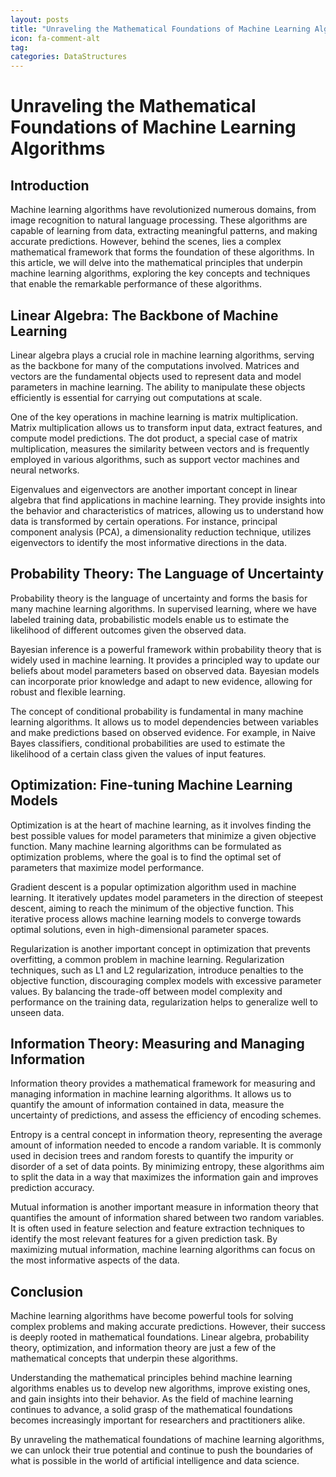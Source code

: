 ```yaml
---
layout: posts
title: "Unraveling the Mathematical Foundations of Machine Learning Algorithms"
icon: fa-comment-alt
tag:      
categories: DataStructures
---
```



# Unraveling the Mathematical Foundations of Machine Learning Algorithms

## Introduction

Machine learning algorithms have revolutionized numerous domains, from image recognition to natural language processing. These algorithms are capable of learning from data, extracting meaningful patterns, and making accurate predictions. However, behind the scenes, lies a complex mathematical framework that forms the foundation of these algorithms. In this article, we will delve into the mathematical principles that underpin machine learning algorithms, exploring the key concepts and techniques that enable the remarkable performance of these algorithms.

## Linear Algebra: The Backbone of Machine Learning

Linear algebra plays a crucial role in machine learning algorithms, serving as the backbone for many of the computations involved. Matrices and vectors are the fundamental objects used to represent data and model parameters in machine learning. The ability to manipulate these objects efficiently is essential for carrying out computations at scale.

One of the key operations in machine learning is matrix multiplication. Matrix multiplication allows us to transform input data, extract features, and compute model predictions. The dot product, a special case of matrix multiplication, measures the similarity between vectors and is frequently employed in various algorithms, such as support vector machines and neural networks.

Eigenvalues and eigenvectors are another important concept in linear algebra that find applications in machine learning. They provide insights into the behavior and characteristics of matrices, allowing us to understand how data is transformed by certain operations. For instance, principal component analysis (PCA), a dimensionality reduction technique, utilizes eigenvectors to identify the most informative directions in the data.

## Probability Theory: The Language of Uncertainty

Probability theory is the language of uncertainty and forms the basis for many machine learning algorithms. In supervised learning, where we have labeled training data, probabilistic models enable us to estimate the likelihood of different outcomes given the observed data.

Bayesian inference is a powerful framework within probability theory that is widely used in machine learning. It provides a principled way to update our beliefs about model parameters based on observed data. Bayesian models can incorporate prior knowledge and adapt to new evidence, allowing for robust and flexible learning.

The concept of conditional probability is fundamental in many machine learning algorithms. It allows us to model dependencies between variables and make predictions based on observed evidence. For example, in Naive Bayes classifiers, conditional probabilities are used to estimate the likelihood of a certain class given the values of input features.

## Optimization: Fine-tuning Machine Learning Models

Optimization is at the heart of machine learning, as it involves finding the best possible values for model parameters that minimize a given objective function. Many machine learning algorithms can be formulated as optimization problems, where the goal is to find the optimal set of parameters that maximize model performance.

Gradient descent is a popular optimization algorithm used in machine learning. It iteratively updates model parameters in the direction of steepest descent, aiming to reach the minimum of the objective function. This iterative process allows machine learning models to converge towards optimal solutions, even in high-dimensional parameter spaces.

Regularization is another important concept in optimization that prevents overfitting, a common problem in machine learning. Regularization techniques, such as L1 and L2 regularization, introduce penalties to the objective function, discouraging complex models with excessive parameter values. By balancing the trade-off between model complexity and performance on the training data, regularization helps to generalize well to unseen data.

## Information Theory: Measuring and Managing Information

Information theory provides a mathematical framework for measuring and managing information in machine learning algorithms. It allows us to quantify the amount of information contained in data, measure the uncertainty of predictions, and assess the efficiency of encoding schemes.

Entropy is a central concept in information theory, representing the average amount of information needed to encode a random variable. It is commonly used in decision trees and random forests to quantify the impurity or disorder of a set of data points. By minimizing entropy, these algorithms aim to split the data in a way that maximizes the information gain and improves prediction accuracy.

Mutual information is another important measure in information theory that quantifies the amount of information shared between two random variables. It is often used in feature selection and feature extraction techniques to identify the most relevant features for a given prediction task. By maximizing mutual information, machine learning algorithms can focus on the most informative aspects of the data.

## Conclusion

Machine learning algorithms have become powerful tools for solving complex problems and making accurate predictions. However, their success is deeply rooted in mathematical foundations. Linear algebra, probability theory, optimization, and information theory are just a few of the mathematical concepts that underpin these algorithms.

Understanding the mathematical principles behind machine learning algorithms enables us to develop new algorithms, improve existing ones, and gain insights into their behavior. As the field of machine learning continues to advance, a solid grasp of the mathematical foundations becomes increasingly important for researchers and practitioners alike.

By unraveling the mathematical foundations of machine learning algorithms, we can unlock their true potential and continue to push the boundaries of what is possible in the world of artificial intelligence and data science.